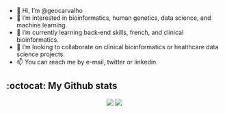 - 👋 Hi, I’m @geocarvalho
- 👀 I’m interested in bioinformatics, human genetics, data science, and machine learning.
- 🌱 I’m currently learning back-end skills, french, and clinical bioinformatics.
- 💞️ I’m looking to collaborate on clinical bioinformatics or healthcare data science projects.
- 📫 You can reach me by e-mail, twitter or linkedin

## :octocat: My Github stats

<p align="center">

<img src="https://github-readme-stats.vercel.app/api?username=geocarvalho&count_private=true&show_icons=true&theme=vue&hide_title=True">
<img src="https://github-readme-stats.vercel.app/api/top-langs/?username=geocarvalho&hide=html&theme=vue&layout=compact">

</p>
<!---
geocarvalho/geocarvalho is a ✨ special ✨ repository because its `README.md` (this file) appears on your GitHub profile.
You can click the Preview link to take a look at your changes.
--->

